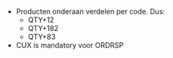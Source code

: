 - Producten onderaan verdelen per code. Dus: 
	- QTY+12
	- QTY+182
	- QTY+83
- CUX is mandatory voor ORDRSP